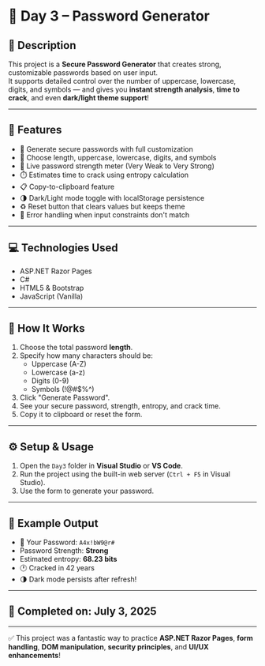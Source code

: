 # 📅 Day 3 – Password Generator

## 📝 Description  
This project is a **Secure Password Generator** that creates strong, customizable passwords based on user input.  
It supports detailed control over the number of uppercase, lowercase, digits, and symbols — and gives you **instant strength analysis**, **time to crack**, and even **dark/light theme support**!

---

## 🚀 Features

- 🔐 Generate secure passwords with full customization
- 🧩 Choose length, uppercase, lowercase, digits, and symbols
- 💪 Live password strength meter (Very Weak to Very Strong)
- ⏱️ Estimates time to crack using entropy calculation
- 📋 Copy-to-clipboard feature
- 🌗 Dark/Light mode toggle with localStorage persistence
- ♻️ Reset button that clears values but keeps theme
- 🚫 Error handling when input constraints don't match

---

## 💻 Technologies Used

- ASP.NET Razor Pages
- C#
- HTML5 & Bootstrap
- JavaScript (Vanilla)

---

## 📂 How It Works

1. Choose the total password **length**.
2. Specify how many characters should be:
   - Uppercase (A-Z)
   - Lowercase (a-z)
   - Digits (0-9)
   - Symbols (!@#$%^)
3. Click "Generate Password".
4. See your secure password, strength, entropy, and crack time.
5. Copy it to clipboard or reset the form.

---

## ⚙️ Setup & Usage

1. Open the `Day3` folder in **Visual Studio** or **VS Code**.
2. Run the project using the built-in web server (`Ctrl + F5` in Visual Studio).
3. Use the form to generate your password.

---

## 🧠 Example Output

- 🔐 Your Password: `A4x!bW9@r#`
- Password Strength: **Strong**
- Estimated entropy: **68.23 bits**
- 🕐 Cracked in 42 years
- 🌗 Dark mode persists after refresh!

---

## 📌 Completed on: July 3, 2025

---

✅ This project was a fantastic way to practice **ASP.NET Razor Pages**, **form handling**, **DOM manipulation**, **security principles**, and **UI/UX enhancements**!
